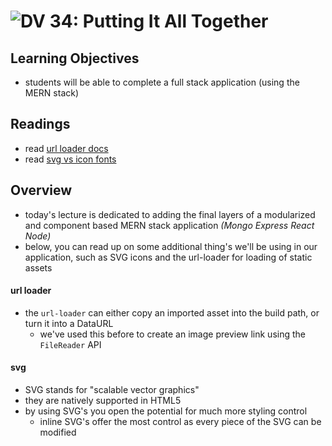 ![DV](https://www.deltavcodeschool.com/wp-content/uploads/DeltaV.png) 34: Putting It All Together
====

## Learning Objectives
* students will be able to complete a full stack application (using the MERN stack)

## Readings
* read [url loader docs](https://webpack.js.org/loaders/url-loader/)
* read [svg vs icon fonts](https://css-tricks.com/icon-fonts-vs-svg/)

## Overview
* today's lecture is dedicated to adding the final layers of a modularized and component based MERN stack application *(Mongo Express React Node)*
* below, you can read up on some additional thing's we'll be using in our application, such as SVG icons and the url-loader for loading of static assets

#### url loader
* the `url-loader` can either copy an imported asset into the build path, or turn it into a DataURL
  * we've used this before to create an image preview link using the `FileReader` API

#### svg
* SVG stands for "scalable vector graphics"
* they are natively supported in HTML5
* by using SVG's you open the potential for much more styling control
  * inline SVG's offer the most control as every piece of the SVG can be modified

